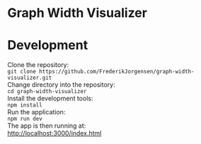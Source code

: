 # Graph Width Visualizer

# Development

Clone the repository:  
```git clone https://github.com/FrederikJorgensen/graph-width-visualizer.git```  
Change directory into the repository:  
```cd graph-width-visualizer```  
Install the development tools:  
```npm install```    
Run the application:  
```npm run dev```    
The app is then running at:  
[http://localhost:3000/index.html](http://localhost:3000/index.html)
